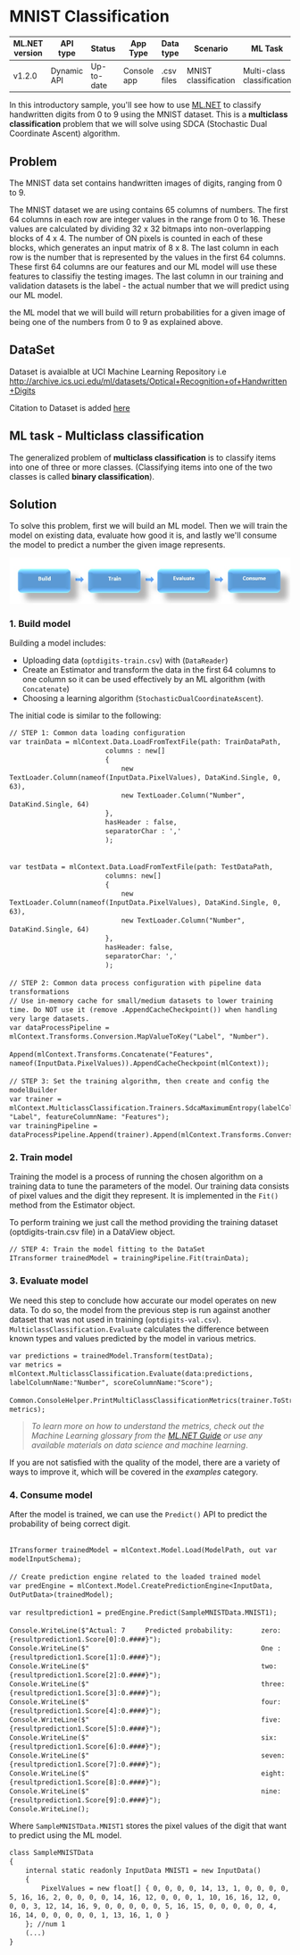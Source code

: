 # MNIST Classification

| ML.NET version | API type          | Status                        | App Type    | Data type | Scenario            | ML Task                   | Algorithms                  |
|----------------|-------------------|-------------------------------|-------------|-----------|---------------------|---------------------------|-----------------------------|
| v1.2.0           | Dynamic API | Up-to-date | Console app | .csv files | MNIST classification | Multi-class classification | Sdca Multi-class |

In this introductory sample, you'll see how to use [ML.NET](https://www.microsoft.com/net/learn/apps/machine-learning-and-ai/ml-dotnet) to classify handwritten digits from 0 to 9 using the MNIST dataset. This is a **multiclass classification** problem that we will solve using SDCA (Stochastic Dual Coordinate Ascent) algorithm.

## Problem

The MNIST data set contains handwritten images of digits, ranging from 0 to 9.

The MNIST dataset we are using contains 65 columns of numbers. The first 64 columns in each row are integer values in the range from 0 to 16. These values are calculated by dividing 32 x 32 bitmaps into non-overlapping blocks of 4 x 4. The number of ON pixels is counted in each of these blocks, which generates an input matrix of 8 x 8. The last column in each row is the number that is represented by the values in the first 64 columns. These first 64 columns are our features and our ML model will use these features to classifiy the testing images. The last column in our training and validation datasets is the label - the actual number that we will predict using our ML model.

the ML model that we will build will return probabilities for a given image of being one of the numbers from 0 to 9 as explained above.

## DataSet

Dataset is avaialble at UCI Machine Learning Repository i.e http://archive.ics.uci.edu/ml/datasets/Optical+Recognition+of+Handwritten+Digits

Citation to Dataset is added [here](./MNIST/Data/Datasets-Citation.txt)

## ML task - Multiclass classification
The generalized problem of **multiclass classification** is to classify items into one of three or more classes. (Classifying items into one of the two classes is called **binary classification**).

## Solution
To solve this problem, first we will build an ML model. Then we will train the model on existing data, evaluate how good it is, and lastly we'll consume the model to predict a number the given image represents.

![Build -> Train -> Evaluate -> Consume](../shared_content/modelpipeline.png)

### 1. Build model

Building a model includes: 
* Uploading data (`optdigits-train.csv`) with (`DataReader`)
* Create an Estimator and transform the data in the first 64 columns to one column so it can be used effectively by an ML algorithm (with `Concatenate`)
* Choosing a learning algorithm (`StochasticDualCoordinateAscent`). 


The initial code is similar to the following:
```CSharp
// STEP 1: Common data loading configuration
var trainData = mlContext.Data.LoadFromTextFile(path: TrainDataPath,
                        columns : new[] 
                        {
                            new TextLoader.Column(nameof(InputData.PixelValues), DataKind.Single, 0, 63),
                            new TextLoader.Column("Number", DataKind.Single, 64)
                        },
                        hasHeader : false,
                        separatorChar : ','
                        );

                
var testData = mlContext.Data.LoadFromTextFile(path: TestDataPath,
                        columns: new[]
                        {
                            new TextLoader.Column(nameof(InputData.PixelValues), DataKind.Single, 0, 63),
                            new TextLoader.Column("Number", DataKind.Single, 64)
                        },
                        hasHeader: false,
                        separatorChar: ','
                        );

// STEP 2: Common data process configuration with pipeline data transformations
// Use in-memory cache for small/medium datasets to lower training time. Do NOT use it (remove .AppendCacheCheckpoint()) when handling very large datasets.
var dataProcessPipeline = mlContext.Transforms.Conversion.MapValueToKey("Label", "Number").
                    Append(mlContext.Transforms.Concatenate("Features", nameof(InputData.PixelValues)).AppendCacheCheckpoint(mlContext));

// STEP 3: Set the training algorithm, then create and config the modelBuilder
var trainer = mlContext.MulticlassClassification.Trainers.SdcaMaximumEntropy(labelColumnName: "Label", featureColumnName: "Features");
var trainingPipeline = dataProcessPipeline.Append(trainer).Append(mlContext.Transforms.Conversion.MapKeyToValue("Number","Label"));
```

### 2. Train model
Training the model is a process of running the chosen algorithm on a training data to tune the parameters of the model. Our training data consists of pixel values and the digit they represent. It is implemented in the `Fit()` method from the Estimator object. 

To perform training we just call the method providing the training dataset (optdigits-train.csv file) in a DataView object.

```CSharp
// STEP 4: Train the model fitting to the DataSet            
ITransformer trainedModel = trainingPipeline.Fit(trainData);

```
### 3. Evaluate model
We need this step to conclude how accurate our model operates on new data. To do so, the model from the previous step is run against another dataset that was not used in training (`optdigits-val.csv`). `MulticlassClassification.Evaluate` calculates the difference between known types and values predicted by the model in various metrics.

```CSharp
var predictions = trainedModel.Transform(testData);
var metrics = mlContext.MulticlassClassification.Evaluate(data:predictions, labelColumnName:"Number", scoreColumnName:"Score");

Common.ConsoleHelper.PrintMultiClassClassificationMetrics(trainer.ToString(), metrics);
```

>*To learn more on how to understand the metrics, check out the Machine Learning glossary from the [ML.NET Guide](https://docs.microsoft.com/en-us/dotnet/machine-learning/) or use any available materials on data science and machine learning*.

If you are not satisfied with the quality of the model, there are a variety of ways to improve it, which will be covered in the *examples* category.

### 4. Consume model
After the model is trained, we can use the `Predict()` API to predict the probability of being correct digit.

```CSharp

ITransformer trainedModel = mlContext.Model.Load(ModelPath, out var modelInputSchema);

// Create prediction engine related to the loaded trained model
var predEngine = mlContext.Model.CreatePredictionEngine<InputData, OutPutData>(trainedModel);

var resultprediction1 = predEngine.Predict(SampleMNISTData.MNIST1);

Console.WriteLine($"Actual: 7     Predicted probability:       zero:  {resultprediction1.Score[0]:0.####}");
Console.WriteLine($"                                           One :  {resultprediction1.Score[1]:0.####}");
Console.WriteLine($"                                           two:   {resultprediction1.Score[2]:0.####}");
Console.WriteLine($"                                           three: {resultprediction1.Score[3]:0.####}");
Console.WriteLine($"                                           four:  {resultprediction1.Score[4]:0.####}");
Console.WriteLine($"                                           five:  {resultprediction1.Score[5]:0.####}");
Console.WriteLine($"                                           six:   {resultprediction1.Score[6]:0.####}");
Console.WriteLine($"                                           seven: {resultprediction1.Score[7]:0.####}");
Console.WriteLine($"                                           eight: {resultprediction1.Score[8]:0.####}");
Console.WriteLine($"                                           nine:  {resultprediction1.Score[9]:0.####}");
Console.WriteLine();

```

Where `SampleMNISTData.MNIST1` stores the pixel values of the digit that want to predict using the ML model.

```CSharp
class SampleMNISTData
{
	internal static readonly InputData MNIST1 = new InputData()
	{
		PixelValues = new float[] { 0, 0, 0, 0, 14, 13, 1, 0, 0, 0, 0, 5, 16, 16, 2, 0, 0, 0, 0, 14, 16, 12, 0, 0, 0, 1, 10, 16, 16, 12, 0, 0, 0, 3, 12, 14, 16, 9, 0, 0, 0, 0, 0, 5, 16, 15, 0, 0, 0, 0, 0, 4, 16, 14, 0, 0, 0, 0, 0, 1, 13, 16, 1, 0 }
	}; //num 1
    (...)
}
```
